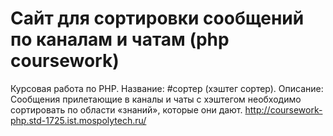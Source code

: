 # Сайт для сортировки сообщений по каналам и чатам (php coursework)
Курсовая работа по PHP. Название: #сортер (хэштег сортер). Описание: Сообщения прилетающие в каналы и чаты с хэштегом необходимо сортировать по области «знаний», которые они дают.
http://coursework-php.std-1725.ist.mospolytech.ru/
